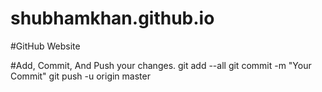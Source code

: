 # shubhamkhan.github.io
#GitHub Website

#Add, Commit, And Push your changes.
git add --all
git commit -m "Your Commit"
git push -u origin master
